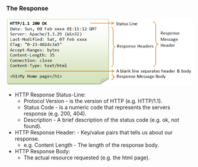 ### The Response

![response overview](images/responseSnippet.png)

- HTTP Response Status-Line:
    - Protocol Version - is the version of HTTP (e.g. HTTP/1.1).
    - Status Code - is a numeric code that represents the servers response (e.g. 200, 404).
    - Description - A brief description of the status code (e.g. ok, not found).
- HTTP Response Header: - Key/value pairs that tells us about our response.
    - e.g. Content Length - The length of the response body.
- HTTP Response Body:
    - The actual resource requested (e.g. the html page).
